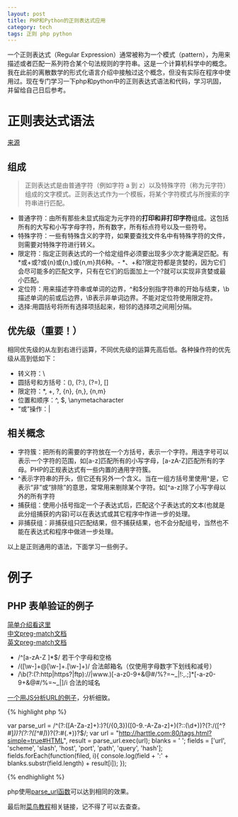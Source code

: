 ```yaml
--- 
layout: post 
title: PHP和Python的正则表达式应用 
category: tech
tags: 正则 php python
---
```


一个正则表达式（Regular Expression）通常被称为一个模式（pattern），为用来描述或者匹配一系列符合某个句法规则的字符串。这是一个计算机科学中的概念。  
我在此前的离散数学的形式化语言介绍中接触过这个概念，但没有实际在程序中使用过。现在专门学习一下php和python中的正则表达式语法和代码，学习巩固，并留给自己日后参考。

# 正则表达式语法
[来源](http://www.php100.com/manual/unze.html)

## 组成

> 正则表达式是由普通字符（例如字符 a 到 z）以及特殊字符（称为元字符）组成的文字模式。正则表达式作为一个模板，将某个字符模式与所搜索的字符串进行匹配。

- 普通字符：由所有那些未显式指定为元字符的**打印和非打印字符**组成。这包括所有的大写和小写字母字符，所有数字，所有标点符号以及一些符号。
- 特殊字符：一些有特殊含义的字符，如果要查找文件名中有特殊字符的文件，则需要对特殊字符进行转义。
 - 限定符：指定正则表达式的一个给定组件必须要出现多少次才能满足匹配。有\*或+或?或{n}或{n,}或{n,m}共6种。- \*、+和?限定符都是贪婪的，因为它们会尽可能多的匹配文字，只有在它们的后面加上一个?就可以实现非贪婪或最小匹配。
 - 定位符：用来描述字符串或单词的边界，^和$分别指字符串的开始与结束，\b描述单词的前或后边界，\B表示非单词边界。不能对定位符使用限定符。
 - 选择:用圆括号将所有选择项括起来，相邻的选择项之间用\|分隔。

## 优先级（重要！）

相同优先级的从左到右进行运算，不同优先级的运算先高后低。各种操作符的优先级从高到低如下：

- 转义符：\
- 圆括号和方括号：(), (?:), (?=), []
- 限定符：*, +, ?, {n}, {n,}, {n,m}
- 位置和顺序：^, $, \anymetacharacter
- “或”操作：\|

## 相关概念

- 字符簇：把所有的需要的字符放在一个方括号，表示一个字符。用连字号可以表示一个字符的范围，如[a-z]匹配所有的小写字母，[a-zA-Z]匹配所有的字母。PHP的正规表达式有一些内置的通用字符簇。
 - ^表示字符串的开头，但它还有另外一个含义。当在一组方括号里使用^是，它表示“非”或“排除”的意思，常常用来剔除某个字符。如[^a-z]除了小写字母以外的所有字符 
- 捕获组：使用小括号指定一个子表达式后，匹配这个子表达式的文本(也就是此分组捕获的内容)可以在表达式或其它程序中作进一步的处理。
- 非捕获组：非捕获组只匹配结果，但不捕获结果，也不会分配组号，当然也不能在表达式和程序中做进一步处理。 

以上是正则通用的语法，下面学习一些例子。

# 例子

## PHP 表单验证的例子

[简单介绍看这里](http://justcoding.iteye.com/blog/730513)  
[中文preg-match文档](http://php.net/manual/zh/function.preg-match.php)  
[英文preg-match文档](http://php.net/manual/en/function.preg-match.php)  

- /^[a-zA-Z ]*$/  若干个字母和空格
- /([\w\-]+\@[\w\-]+\.[\w\-]+)/ 合法邮箱名（仅使用字母数字下划线和减号）
- /\b(?:(?:http|https?|ftp):\/\/|www\.)[-a-z0-9+&@#\/%?=~_|!:,.;]*[-a-z0-9+&@#\/%=~_|]/i 合法的域名

[一个用JS分析URL的例子](http://harttle.com/2016/02/23/javascript-regular-expressions.html)，分析细致。

{% highlight php %}

var parse_url = /^(?:([A-Za-z]+):)?(\/{0,3})([0-9.\-A-Za-z]+)(?::(\d+))?(?:\/([^?#]*))?(?:\?([^#]*))?(?:#(.*))?$/;
var url = "http://harttle.com:80/tags.html?simple=true#HTML",
    result = parse_url.exec(url);
    blanks = '       ';
    fields = ['url', 'scheme', 'slash', 'host', 'port', 'path', 'query', 'hash'];
fields.forEach(function(filed, i){
    console.log(field + ':' + blanks.substr(field.length) + result[i]);
});

{% endhighlight %}

php使用[parse_url函数](http://php.net/manual/zh/function.parse-url.php)可以达到相同的效果。

最后附[菜鸟教程](http://www.runoob.com/regexp/regexp-tutorial.html)相关链接，记不得了可以去查查。